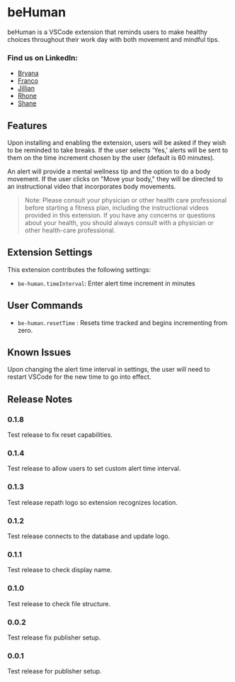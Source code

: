 # beHuman

beHuman is a VSCode extension that reminds users to make healthy choices throughout their work day with both movement and mindful tips.

### Find us on LinkedIn:
- [Bryana](https://www.linkedin.com/in/bryanakitchen)
- [Franco](https://www.linkedin.com/in/francoortega)
- [Jillian](https://www.linkedin.com/in/jillianlgibson/)
- [Rhone](https://www.linkedin.com/in/rhonelachner/)
- [Shane](https://www.linkedin.com/in/shaneupchurch/)

## Features

Upon installing and enabling the extension, users will be asked if they wish to be reminded to take breaks. If the user selects 'Yes,' alerts will be sent to them on the time increment chosen by the user (default is 60 minutes). 

An alert will provide a mental wellness tip and the option to do a body movement.  If the user clicks on "Move your body," they will be directed to an instructional video that incorporates body movements.

>Note: Please consult your physician or other health care professional before starting a fitness plan, including the instructional videos provided in this extension. If you have any concerns or questions about your health, you should always consult with a physician or other health-care professional.

## Extension Settings

This extension contributes the following settings:
* `be-human.timeInterval`: Enter alert time increment in minutes

## User Commands

* `be-human.resetTime` : Resets time tracked and begins incrementing from zero.

## Known Issues

Upon changing the alert time interval in settings, the user will need to restart VSCode for the new time to go into effect.

## Release Notes

### 0.1.8
Test release to fix reset capabilities.

### 0.1.4
Test release to allow users to set custom alert time interval.

### 0.1.3
Test release repath logo so extension recognizes location.

### 0.1.2
Test release connects to the database and update logo.

### 0.1.1
Test release to check display name.

### 0.1.0
Test release to check file structure.

### 0.0.2
Test release fix publisher setup.

### 0.0.1
Test release for publisher setup.


